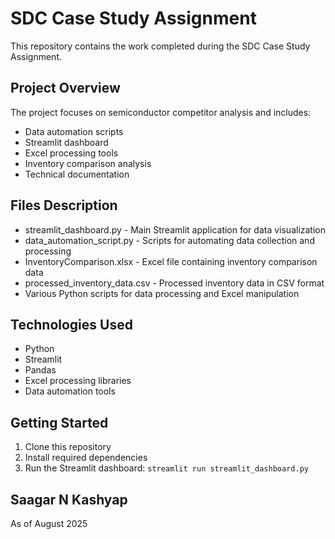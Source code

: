 ﻿# SDC Case Study Assignment

This repository contains the work completed during the SDC Case Study Assignment.

## Project Overview

The project focuses on semiconductor competitor analysis and includes:
- Data automation scripts
- Streamlit dashboard
- Excel processing tools
- Inventory comparison analysis
- Technical documentation

## Files Description

- streamlit_dashboard.py - Main Streamlit application for data visualization
- data_automation_script.py - Scripts for automating data collection and processing
- InventoryComparison.xlsx - Excel file containing inventory comparison data
- processed_inventory_data.csv - Processed inventory data in CSV format
- Various Python scripts for data processing and Excel manipulation

## Technologies Used

- Python
- Streamlit
- Pandas
- Excel processing libraries
- Data automation tools

## Getting Started

1. Clone this repository
2. Install required dependencies
3. Run the Streamlit dashboard: ```streamlit run streamlit_dashboard.py```


## Saagar N Kashyap 
As of August 2025





